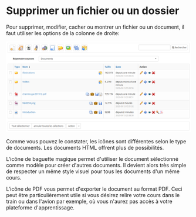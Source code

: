 # Supprimer un fichier ou un dossier

Pour supprimer, modifier, cacher ou montrer un fichier ou un document, il faut utiliser les options de la colonne de droite:

![](../../.gitbook/assets/documents-liste.png)

Comme vous pouvez le constater, les icônes sont différentes selon le type de documents. Les documents HTML offrent plus de possibilités.

L'icône de baguette magique permet d'utiliser le document sélectionné comme modèle pour créer d'autres documents. Il devient alors très simple de respecter un même style visuel pour tous les documents d'un même cours.

L'icône de PDF vous permet d'exporter le document au format PDF. Ceci peut être particulièrement utile si vous désirez relire votre cours dans le train ou dans l'avion par exemple, où vous n'aurez pas accès à votre plateforme d'apprentissage.

